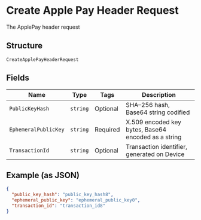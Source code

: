 
# Create Apple Pay Header Request

The ApplePay header request

## Structure

`CreateApplePayHeaderRequest`

## Fields

| Name | Type | Tags | Description |
|  --- | --- | --- | --- |
| `PublicKeyHash` | `string` | Optional | SHA–256 hash, Base64 string codified |
| `EphemeralPublicKey` | `string` | Required | X.509 encoded key bytes, Base64 encoded as a string |
| `TransactionId` | `string` | Optional | Transaction identifier, generated on Device |

## Example (as JSON)

```json
{
  "public_key_hash": "public_key_hash8",
  "ephemeral_public_key": "ephemeral_public_key0",
  "transaction_id": "transaction_id8"
}
```

